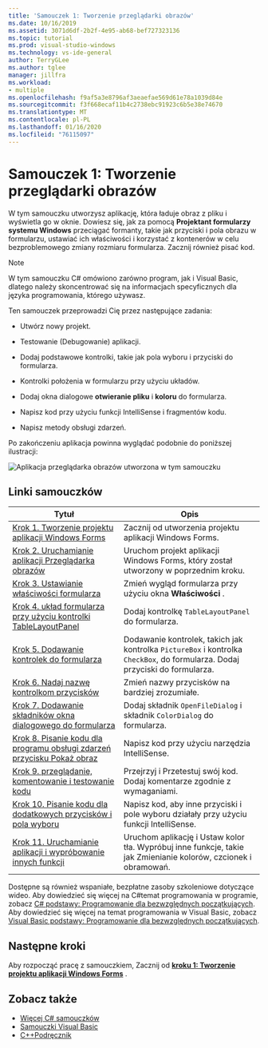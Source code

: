 ```yaml
---
title: 'Samouczek 1: Tworzenie przeglądarki obrazów'
ms.date: 10/16/2019
ms.assetid: 3071d6df-2b2f-4e95-ab68-bef727323136
ms.topic: tutorial
ms.prod: visual-studio-windows
ms.technology: vs-ide-general
author: TerryGLee
ms.author: tglee
manager: jillfra
ms.workload:
- multiple
ms.openlocfilehash: f9af5a3e8796af3aeaefae569d61e78a1039d84e
ms.sourcegitcommit: f3f668ecaf11b4c2738ebc91923c6b5e38e74670
ms.translationtype: MT
ms.contentlocale: pl-PL
ms.lasthandoff: 01/16/2020
ms.locfileid: "76115097"
---
```

# <a name="tutorial-1-create-a-picture-viewer"></a>Samouczek 1: Tworzenie przeglądarki obrazów

W tym samouczku utworzysz aplikację, która ładuje obraz z pliku i wyświetla go w oknie. Dowiesz się, jak za pomocą **Projektant formularzy systemu Windows** przeciągać formanty, takie jak przyciski i pola obrazu w formularzu, ustawiać ich właściwości i korzystać z kontenerów w celu bezproblemowego zmiany rozmiaru formularza. Zacznij również pisać kod.

> [!NOTE]
> W tym samouczku C# omówiono zarówno program, jak i Visual Basic, dlatego należy skoncentrować się na informacjach specyficznych dla języka programowania, którego używasz.

Ten samouczek przeprowadzi Cię przez następujące zadania:

* Utwórz nowy projekt.

* Testowanie (Debugowanie) aplikacji.

* Dodaj podstawowe kontrolki, takie jak pola wyboru i przyciski do formularza.

* Kontrolki położenia w formularzu przy użyciu układów.

* Dodaj okna dialogowe **otwieranie pliku** i **koloru** do formularza.

* Napisz kod przy użyciu funkcji IntelliSense i fragmentów kodu.

* Napisz metody obsługi zdarzeń.

Po zakończeniu aplikacja powinna wyglądać podobnie do poniższej ilustracji:

![Aplikacja przeglądarka obrazów utworzona w tym samouczku](../ide/media/express_pictureviewerdone.png)

## <a name="tutorial-links"></a>Linki samouczków

|Tytuł|Opis|
|-----------|-----------------|
|[Krok 1. Tworzenie projektu aplikacji Windows Forms](../ide/step-1-create-a-windows-forms-application-project.md)|Zacznij od utworzenia projektu aplikacji Windows Forms.|
|[Krok 2. Uruchamianie aplikacji Przeglądarka obrazów](../ide/step-2-run-your-program.md)|Uruchom projekt aplikacji Windows Forms, który został utworzony w poprzednim kroku.|
|[Krok 3. Ustawianie właściwości formularza](../ide/step-3-set-your-form-properties.md)|Zmień wygląd formularza przy użyciu okna **Właściwości** .|
|[Krok 4. układ formularza przy użyciu kontrolki TableLayoutPanel](../ide/step-4-lay-out-your-form-with-a-tablelayoutpanel-control.md)|Dodaj kontrolkę `TableLayoutPanel` do formularza.|
|[Krok 5. Dodawanie kontrolek do formularza](../ide/step-5-add-controls-to-your-form.md)|Dodawanie kontrolek, takich jak kontrolka `PictureBox` i kontrolka `CheckBox`, do formularza. Dodaj przyciski do formularza.|
|[Krok 6. Nadaj nazwę kontrolkom przycisków](../ide/step-6-name-your-button-controls.md)|Zmień nazwy przycisków na bardziej zrozumiałe.|
|[Krok 7. Dodawanie składników okna dialogowego do formularza](../ide/step-7-add-dialog-components-to-your-form.md)|Dodaj składnik `OpenFileDialog` i składnik `ColorDialog` do formularza.|
|[Krok 8. Pisanie kodu dla programu obsługi zdarzeń przycisku Pokaż obraz](../ide/step-8-write-code-for-the-show-a-picture-button-event-handler.md)|Napisz kod przy użyciu narzędzia IntelliSense.|
|[Krok 9. przeglądanie, komentowanie i testowanie kodu](../ide/step-9-review-comment-and-test-your-code.md)|Przejrzyj i Przetestuj swój kod. Dodaj komentarze zgodnie z wymaganiami.|
|[Krok 10. Pisanie kodu dla dodatkowych przycisków i pola wyboru](../ide/step-10-write-code-for-additional-buttons-and-a-check-box.md)|Napisz kod, aby inne przyciski i pole wyboru działały przy użyciu funkcji IntelliSense.|
|[Krok 11. Uruchamianie aplikacji i wypróbowanie innych funkcji](../ide/step-11-run-your-program-and-try-other-features.md)|Uruchom aplikację i Ustaw kolor tła. Wypróbuj inne funkcje, takie jak Zmienianie kolorów, czcionek i obramowań.|

Dostępne są również wspaniałe, bezpłatne zasoby szkoleniowe dotyczące wideo. Aby dowiedzieć się więcej na C#temat programowania w programie, zobacz [ C# podstawy: Programowanie dla bezwzględnych początkujących](https://channel9.msdn.com/Series/C-Sharp-Fundamentals-Development-for-Absolute-Beginners). Aby dowiedzieć się więcej na temat programowania w Visual Basic, zobacz [Visual Basic podstawy: Programowanie dla bezwzględnych początkujących](https://channel9.msdn.com/Series/Visual-Basic-Development-for-Absolute-Beginners).

## <a name="next-steps"></a>Następne kroki

Aby rozpocząć pracę z samouczkiem, Zacznij od **[kroku 1: Tworzenie projektu aplikacji Windows Forms](../ide/step-1-create-a-windows-forms-application-project.md)** .

## <a name="see-also"></a>Zobacz także

* [Więcej C# samouczków](/visualstudio/get-started/csharp/)
* [Samouczki Visual Basic](/visualstudio/get-started/visual-basic/)
* [C++Podręcznik](/cpp/get-started/tutorial-console-cpp)
